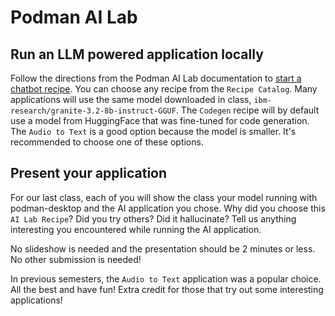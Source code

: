 # Podman AI Lab

## Run an LLM powered application locally

Follow the directions from the Podman AI Lab documentation to [start a chatbot recipe](https://podman-desktop.io/docs/ai-lab/start-recipe).
You can choose any recipe from the `Recipe Catalog`. Many applications will use the same model downloaded in class,
`ibm-research/granite-3.2-8b-instruct-GGUF`. The `Codegen` recipe will by default use a model from HuggingFace that was fine-tuned
for code generation. The `Audio to Text` is a good option because the model is smaller. It's recommended to choose one of these options.

## Present your application

For our last class, each of you will show the class your model running with podman-desktop and the AI application
you chose. Why did you choose this `AI Lab Recipe`? Did you try others? Did it hallucinate? Tell us anything interesting you encountered while running
the AI application.

No slideshow is needed and the presentation should be 2 minutes or less. No other submission is needed!

In previous semesters, the `Audio to Text` application was a popular choice.
All the best and have fun! Extra credit for those that try out some interesting applications!
